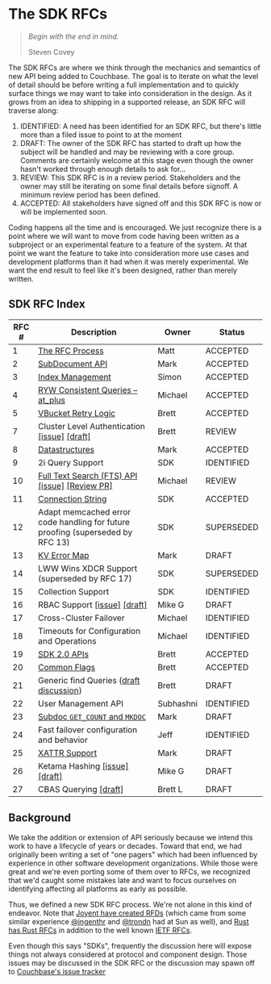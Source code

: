 # The SDK RFCs

> _Begin with the end in mind._
>
> Steven Covey

The SDK RFCs are where we think through the mechanics and semantics of new API being added to Couchbase.  The goal is to iterate on what the level of detail should be before writing a full implementation and to quickly surface things we may want to take into consideration in the design.  As it grows from an idea to shipping in a supported release, an SDK RFC will traverse along:

1. IDENTIFIED:  A need has been identified for an SDK RFC, but there's little more than a filed issue to point to at the moment
2. DRAFT: The owner of the SDK RFC has started to draft up how the subject will be handled and may be reviewing with a core group.  Comments are certainly welcome at this stage even though the owner hasn't worked through enough details to ask for...
3. REVIEW: This SDK RFC is in a review period. Stakeholders and the owner may still be iterating on some final details before signoff. A minimum review period has been defined.
4. ACCEPTED: All stakeholders have signed off and this SDK RFC is now or will be implemented soon.

Coding happens all the time and is encouraged. We just recognize there is a point where we will want to move from code having been written as a subproject or an experimental feature to a feature of the system.  At that point we want the feature to take into consideration more use cases and development platforms than it had when it was merely experimental.  We want the end result to feel like it's been designed, rather than merely written.

## SDK RFC Index

RFC #  | Description | Owner | Status
------------- | ------------- | --------- | ---------
1  | [The RFC Process](rfc/0001-rfc-process.md) | Matt | ACCEPTED
2  | [SubDocument API](https://docs.google.com/document/d/1ZXq-JgWW8ywU03Tx51A3jFTysYmlkv2W4ko0kepb3_M/edit#) | Mark | ACCEPTED
3  | [Index Management](https://github.com/couchbaselabs/sdk-rfcs/blob/master/rfc/0003-indexmanagement.md) | Simon | ACCEPTED
4 | [RYW Consistent Queries – at_plus](rfc/0004-at_plus.md) | Michael | ACCEPTED
5 | [VBucket Retry Logic](https://github.com/couchbaselabs/sdk-rfcs/blob/master/rfc/0005-vbucket-retries.md) | Brett | ACCEPTED
7 | Cluster Level Authentication [\[issue\]](https://github.com/couchbaselabs/sdk-rfcs/issues/13) [\[draft\]](https://docs.google.com/document/d/1CD5OL1ez7euCiLJT91zdWY9R4tW_bkGZ0wsFk1UDtyY/edit) | Brett | REVIEW
8 | [Datastructures](rfc/0008-datastructures.md) | Mark | ACCEPTED
9 | 2i Query Support | SDK | IDENTIFIED
10 | [Full Text Search (FTS) API](rfc/0010-cbft.md) [\[issue\]](https://github.com/couchbaselabs/sdk-rfcs/issues/17) [\[Review PR\]](https://github.com/couchbaselabs/sdk-rfcs/pull/47) | Michael | REVIEW
11 | [Connection String](rfc/0011-connection-string.md) | SDK | ACCEPTED
12 | Adapt memcached error code handling for future proofing (superseded by RFC 13) | SDK | SUPERSEDED
13 | [KV Error Map](https://docs.google.com/document/d/1OaOeQ2ex5anB2uNhQcOFMuYN2sbuvOSt20Cl7lTnj64/edit#heading=h.wmtpv6z0vz4w) | Mark | DRAFT
14 | LWW Wins XDCR Support (superseded by RFC 17) | SDK | SUPERSEDED
15 | Collection Support | SDK | IDENTIFIED
16 | RBAC Support [\[issue\]](https://github.com/couchbaselabs/sdk-rfcs/issues/46) [\[draft\]](https://docs.google.com/document/d/1SUFKCRIX8jp8q-NZy9ZpP4vs0pjLHkUlJFvZjcKr-DU/edit?usp=sharing) | Mike G | DRAFT
17 | Cross-Cluster Failover | Michael | IDENTIFIED
18 | Timeouts for Configuration and Operations | Michael | IDENTIFIED
19 | [SDK 2.0 APIs](https://docs.google.com/document/d/1HgVEJetcIfeIqviKC9zdlv_7IEkWpstatzxeydkLF3A) | Brett | ACCEPTED
20 | [Common Flags](https://docs.google.com/document/d/1V653a6FF6DOqdT4d-fKIjGkHabDaNGZsvbtsUKJyeLc) | Brett | ACCEPTED
21 | Generic find Queries ([draft discussion](https://github.com/couchbaselabs/sdk-rfcs/pull/54)) | Brett | DRAFT
22 | User Management API | Subhashni | IDENTIFIED
23 | [Subdoc `GET_COUNT` and `MKDOC`](https://docs.google.com/document/d/1uF2qcd96SKUrCixqz38EN98LWrzGThIAu86Qymq2THQ) | Mark | DRAFT
24 | Fast failover configuration and behavior | Jeff | IDENTIFIED
25 | [XATTR Support](https://docs.google.com/document/d/1z3pJCPg77PZ8U8rFAyABuEhHSl68j1n42zP2RyflWZs/edit#heading=h.z5vaan7obomq) | Mark | DRAFT
26 | Ketama Hashing [[issue]](https://github.com/couchbaselabs/sdk-rfcs/issues/56)  [[draft]](https://docs.google.com/document/d/129q1Eu6uKZD06UHMgermw1-A-oEsTIvA2a8_rdNKfew/edit?usp=sharing) | Mike G | DRAFT
27 | CBAS Querying [[draft]](https://docs.google.com/document/d/1EjdzVG4hVyunhoVVp7oAlPuNWvSAyqaHAMP0SJdUy0Q) | Brett L | DRAFT



[comment]: # (RFC States: IDENTIFIED > DRAFT > REVIEW > ACCEPTED)
[comment]: # (Description above must link to either the merged draft, the issue or the pull request when in any state otehr )


## Background

We take the addition or extension of API seriously because we intend this work to have a lifecycle of years or decades.  Toward that end, we had originally been writing a set of "one pagers" which had been influenced by experience in other software development organizations.  While those were great and we're even porting some of them over to RFCs, we recognized that we'd caught some mistakes late and want to focus ourselves on identifying affecting all platforms as early as possible.

Thus, we defined a new SDK RFC process.  We're not alone in this kind of endeavor.  Note that [Joyent have created RFDs](https://github.com/joyent/rfd) (which came from some similar experience [@ingenthr](http://github.com/ingenthr) and [@trondn](http://github.com/trondn) had at Sun as well), and [Rust has Rust RFCs](https://github.com/rust-lang/rfcs) in addition to the well known [IETF RFCs](http://ietf.org/rfc.html).

Even though this says "SDKs", frequently the discussion here will expose things not always considered at protocol and component design.  Those issues may be discussed in the SDK RFC or the discussion may spawn off to [Couchbase's issue tracker](https://issues.couchbase.com)
